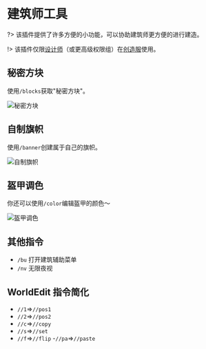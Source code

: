 # 建筑师工具

?> 该插件提供了许多方便的小功能，可以协助建筑师更方便的进行建造。

!> 该插件仅限[设计师](/main/groups.md#designer)（或更高级权限组）在[创造服](/servers/creative.md)使用。

## 秘密方块

使用`/blocks`获取"秘密方块"。

![秘密方块](https://mimaru-jp.oss-ap-northeast-1.aliyuncs.com/images/bu-secret-blocks.png)

## 自制旗帜

使用`/banner`创建属于自己的旗帜。

![自制旗帜](https://mimaru-jp.oss-ap-northeast-1.aliyuncs.com/images/bu-banner-creator.gif)

## 盔甲调色

你还可以使用`/color`编辑盔甲的颜色～

![盔甲调色](https://mimaru-jp.oss-ap-northeast-1.aliyuncs.com/images/bu-leather-color.gif)

## 其他指令

- `/bu` 打开建筑辅助菜单
- `/nv` 无限夜视

## WorldEdit 指令简化

- `//1`⇒`//pos1`
- `//2`⇒`//pos2`
- `//c`⇒`//copy`
- `//s`⇒`//set`
- `//f`⇒`//flip`
-`//pa`⇒`//paste`

